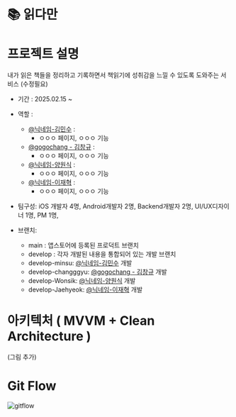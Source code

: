 # 📚 읽다만


# 프로젝트 설명
내가 읽은 책들을 정리하고 기록하면서 책읽기에 성취감을 느낄 수 있도록 도와주는 서비스 (수정필요)
- 기간 : 2025.02.15 ~
- 역할 :
    - [@닉네임-김민수](https://github.com/soo9262001) :
        - ㅇㅇㅇ 페이지, ㅇㅇㅇ 기능
    - [@gogochang - 김창규](https://github.com/gogochang) :
        - ㅇㅇㅇ 페이지, ㅇㅇㅇ 기능
    - [@닉네임-양원식](https://github.com/Sheep1sik) :
        - ㅇㅇㅇ 페이지, ㅇㅇㅇ 기능
    - [@닉네임-이재혁](https://github.com/DevelopRecord) :  
        - ㅇㅇㅇ 페이지, ㅇㅇㅇ 기능

- 팀구성: iOS 개발자 4명, Android개발자 2명, Backend개발자 2명, UI/UX디자이너 1명, PM 1명, 

- 브랜치:
  - main : 앱스토어에 등록된 프로덕트 브랜치
  - develop : 각자 개발된 내용을 통합되어 있는 개발 브랜치
  - develop-minsu: [@닉네임-김민수](https://github.com/soo9262001) 개발
  - develop-changggyu: [@gogochang - 김창규](https://github.com/gogochang) 개발
  - develop-Wonsik: [@닉네임-양원식](https://github.com/Sheep1sik) 개발
  - develop-Jaehyeok: [@닉네임-이재혁](https://github.com/DevelopRecord) 개발

# 아키텍처 ( MVVM + Clean Architecture )
(그림 추가)

# Git Flow

![gitflow](https://github.com/user-attachments/assets/887c3b3d-f7f6-4c38-b6e5-0b027f8558eb)
